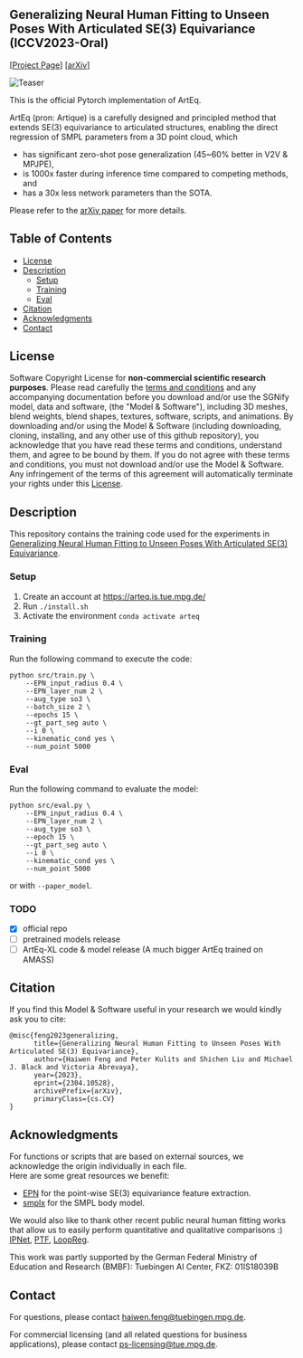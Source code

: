 ## Generalizing Neural Human Fitting to Unseen Poses With Articulated SE(3) Equivariance (ICCV2023-Oral)

\[[Project Page](https://arteq.is.tue.mpg.de/)\]
\[[arXiv](https://arxiv.org/abs/2304.10528)\]

![Teaser](https://arteq.is.tue.mpg.de/media/upload/artieq_teaser2.png)

This is the official Pytorch implementation of ArtEq. 

ArtEq (pron: Artique) is a carefully designed and principled method that extends SE(3) equivariance to articulated structures, enabling the direct regression of SMPL parameters from a 3D point cloud, which 
* has significant zero-shot pose generalization (45~60% better in V2V & MPJPE), 
* is 1000x faster during inference time compared to competing methods, and 
* has a 30x less network parameters than the SOTA.

Please refer to the [arXiv paper](https://arxiv.org/abs/2304.10528) for more details.

## Table of Contents

- [License](#license)
- [Description](#description)
  - [Setup](#setup)
  - [Training](#training)
  - [Eval](#eval)
- [Citation](#citation)
- [Acknowledgments](#acknowledgments)
- [Contact](#contact)

## License

Software Copyright License for **non-commercial scientific research purposes**.
Please read carefully the [terms and conditions](https://github.com/MPForte/sgnify/blob/master/LICENSE) and any accompanying documentation before you download and/or use the SGNify model, data and software, (the "Model & Software"), including 3D meshes, blend weights, blend shapes, textures, software, scripts, and animations. By downloading and/or using the Model & Software (including downloading, cloning, installing, and any other use of this github repository), you acknowledge that you have read these terms and conditions, understand them, and agree to be bound by them. If you do not agree with these terms and conditions, you must not download and/or use the Model & Software. Any infringement of the terms of this agreement will automatically terminate your rights under this [License](./LICENSE).

## Description

This repository contains the training code used for the experiments in [Generalizing Neural Human Fitting to Unseen Poses With Articulated SE(3) Equivariance](https://arteq.is.tue.mpg.de/).

### Setup

1. Create an account at https://arteq.is.tue.mpg.de/
2. Run `./install.sh`
3. Activate the environment `conda activate arteq`

### Training

Run the following command to execute the code:

```Shell
python src/train.py \
    --EPN_input_radius 0.4 \
    --EPN_layer_num 2 \
    --aug_type so3 \
    --batch_size 2 \
    --epochs 15 \
    --gt_part_seg auto \
    --i 0 \
    --kinematic_cond yes \
    --num_point 5000
```

### Eval

Run the following command to evaluate the model:

```Shell
python src/eval.py \
    --EPN_input_radius 0.4 \
    --EPN_layer_num 2 \
    --aug_type so3 \
    --epoch 15 \
    --gt_part_seg auto \
    --i 0 \
    --kinematic_cond yes \
    --num_point 5000
```

or with `--paper_model`.


### TODO

- [x] official repo
- [ ] pretrained models release
- [ ] ArtEq-XL code & model release (A much bigger ArtEq trained on AMASS)

## Citation

If you find this Model & Software useful in your research we would kindly ask you to cite:

```
@misc{feng2023generalizing,
      title={Generalizing Neural Human Fitting to Unseen Poses With Articulated SE(3) Equivariance},
      author={Haiwen Feng and Peter Kulits and Shichen Liu and Michael J. Black and Victoria Abrevaya},
      year={2023},
      eprint={2304.10528},
      archivePrefix={arXiv},
      primaryClass={cs.CV}
}
```

## Acknowledgments

For functions or scripts that are based on external sources, we acknowledge the origin individually in each file.  
Here are some great resources we benefit:  
- [EPN](https://github.com/nintendops/EPN_PointCloud) for the point-wise SE(3) equivariance feature extraction.
- [smplx](https://github.com/vchoutas/smplx) for the SMPL body model.

We would also like to thank other recent public neural human fitting works that allow us to easily perform quantitative and qualitative comparisons :) [IPNet](https://github.com/bharat-b7/IPNet), [PTF](https://github.com/taconite/PTF), [LoopReg](https://github.com/bharat-b7/LoopReg).

This work was partly supported by the German Federal Ministry of Education and Research (BMBF): Tuebingen AI Center, FKZ: 01IS18039B

## Contact

For questions, please contact [haiwen.feng@tuebingen.mpg.de](mailto:haiwen.feng@tuebingen.mpg.de).

For commercial licensing (and all related questions for business applications), please contact [ps-licensing@tue.mpg.de](mailto:ps-licensing@tue.mpg.de).
